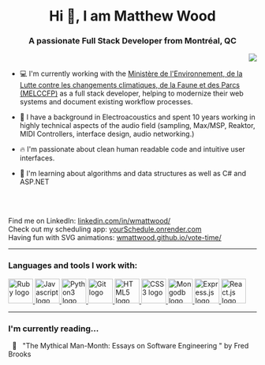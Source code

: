 <h1 align="center">Hi 👋, I am Matthew Wood </h1>
<h3 align="center">A passionate Full Stack Developer from Montréal, QC</h3> 
<img align="right" src="https://media4.giphy.com/media/qgQUggAC3Pfv687qPC/giphy.gif?cid=ecf05e47jng7y46q5cf5s82mclj38rr5syvkk9kiy179d2tx&rid=giphy.gif&ct=g">
<br>

- 💻 I'm currently working with the <a href="https://www.environnement.gouv.qc.ca/">Ministère de l'Environnement, de la Lutte contre les changements climatiques, de la Faune et des Parcs (MELCCFP)</a> as a full stack developer, helping to modernize their web systems and document existing workflow processes.

<!--- - 💻 I'm currently working as a volunteer at a local maker space to help build <a href="https://github.com/lespacemaker/hackathon/tree/main/zoho-crm-api-connector">a RFID/FOB system</a> on top of Raspberry Pi devices with a Python backend. --->

- 🎹 I have a background in Electroacoustics and spent 10 years working in highly technical aspects of the audio field (sampling, Max/MSP, Reaktor, MIDI Controllers, interface design, audio networking.)

- 🔥 I'm passionate about clean human readable code and intuitive user interfaces.

-  📖 I'm learning about algorithms and data structures as well as C# and ASP.NET
<br>
<br>

Find me on LinkedIn: <a href="https://www.linkedin.com/in/wmattwood/" target="_blank">linkedin.com/in/wmattwood/</a> \
Check out my scheduling app: <a href="https://yourschedule.onrender.com/" target="_blank">yourSchedule.onrender.com</a> \
Having fun with SVG animations: <a href="https://wmattwood.github.io/vote-time/" target="_blank">wmattwood.github.io/vote-time/</a> 

---

### Languages and tools I work with:
<p align="left">
  
  <a href="https://ruby-doc.org/core-3.0.1/" target="_blank" rel="noreferrer">
  <img width="50px" src="https://cdn.jsdelivr.net/gh/devicons/devicon/icons/ruby/ruby-original.svg" alt="Ruby logo"/> </a>
  
  <a href="https://developer.mozilla.org/en-US/docs/Web/JavaScript" target="_blank" rel="noreferrer"> 
  <img width="50px" src="https://cdn.jsdelivr.net/gh/devicons/devicon/icons/javascript/javascript-original.svg" alt="Javascript logo"/> </a>
  
  <a href="https://docs.python.org/3/library/index.html" target="_blank" rel="noreferrer">
  <img width="50px" src="https://cdn.jsdelivr.net/gh/devicons/devicon/icons/python/python-original.svg" alt="Python3 logo"/> </a>
  
  <a href="https://git-scm.com/" target="_blank" rel="noreferrer"> 
  <img width="50px" src="https://www.vectorlogo.zone/logos/git-scm/git-scm-icon.svg" alt="Git logo" /> </a>

  <a href="https://developer.mozilla.org/en-US/docs/Web/HTML" target="_blank" rel="noreferrer">
  <img width="50px" src="https://cdn.jsdelivr.net/gh/devicons/devicon/icons/html5/html5-plain-wordmark.svg" alt="HTML5 logo"/> </a>
  
  <a href="https://developer.mozilla.org/en-US/docs/Web/CSS" target="_blank" rel="noreferrer">
  <img width="50px" src="https://cdn.jsdelivr.net/gh/devicons/devicon/icons/css3/css3-plain-wordmark.svg" alt="CSS3 logo"/> </a>  
  
  <a href="https://www.mongodb.com/" target="_blank" rel="noreferrer">
  <img width="50px" src="https://cdn.jsdelivr.net/gh/devicons/devicon/icons/mongodb/mongodb-original-wordmark.svg" alt="Mongodb logo" /> </a>
  
  <a href="https://expressjs.com/en/4x/api.html" target="_blank" rel="noreferrer">
  <img width="50px" src="https://cdn.jsdelivr.net/gh/devicons/devicon/icons/express/express-original-wordmark.svg" alt="Express.js logo"/> </a>
  
  <a href="https://react.dev/reference/react" target="_blank" rel="noreferrer">
  <img width="50px" src="https://cdn.jsdelivr.net/gh/devicons/devicon/icons/react/react-original-wordmark.svg" alt="React.js logo"/> </a>
  
  <!--- <a href="https://nodejs.org/dist/latest-v18.x/docs/api/http.html" target="_blank" rel="noreferrer">
  <img width="50px" src="https://cdn.jsdelivr.net/gh/devicons/devicon/icons/nodejs/nodejs-original.svg" alt="Node.js logo"/> </a> --->

</p>

---



<!---### I'm currently reading...
&nbsp; 📖 &nbsp; "The Pragmatic Programmmer, 20th Anniversary Edition" by Andrew Hunt and David Thomas--->
### I'm currently reading...
&nbsp; 📖 &nbsp; "The Mythical Man-Month: Essays on Software Engineering " by Fred Brooks

